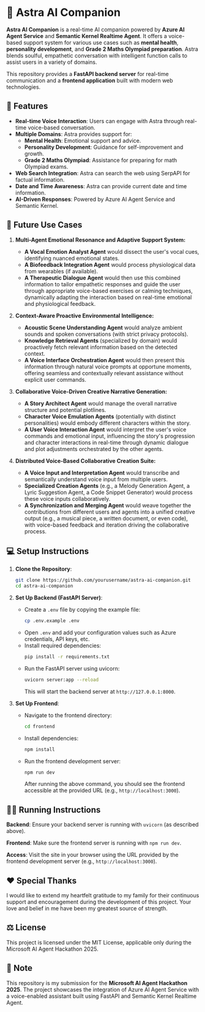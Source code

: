 # 🤖 Astra AI Companion 

**Astra AI Companion** is a real-time AI companion powered by **Azure AI Agent Service** and **Semantic Kernel Realtime Agent**. It offers a voice-based support system for various use cases such as **mental health**, **personality development**, and **Grade 2 Maths Olympiad preparation**. Astra blends soulful, empathetic conversation with intelligent function calls to assist users in a variety of domains.

This repository provides a **FastAPI backend server** for real-time communication and a **frontend application** built with modern web technologies.

## 🚀 Features

- **Real-time Voice Interaction**: Users can engage with Astra through real-time voice-based conversation.
- **Multiple Domains**: Astra provides support for:
  - **Mental Health**: Emotional support and advice.
  - **Personality Development**: Guidance for self-improvement and growth.
  - **Grade 2 Maths Olympiad**: Assistance for preparing for math Olympiad exams.
- **Web Search Integration**: Astra can search the web using SerpAPI for factual information.
- **Date and Time Awareness**: Astra can provide current date and time information.
- **AI-Driven Responses**: Powered by Azure AI Agent Service and Semantic Kernel.

## 🔮 Future Use Cases
1.  **Multi-Agent Emotional Resonance and Adaptive Support System:**
    -   **A Vocal Emotion Analyst Agent** would dissect the user's vocal cues, identifying nuanced emotional states.
    -   **A Biofeedback Integration Agent** would process physiological data from wearables (if available).
    -   **A Therapeutic Dialogue Agent** would then use this combined information to tailor empathetic responses and guide the user through appropriate voice-based exercises or calming techniques, dynamically adapting the interaction based on real-time emotional and physiological feedback.

2.  **Context-Aware Proactive Environmental Intelligence:**
    -   **Acoustic Scene Understanding Agent** would analyze ambient sounds and spoken conversations (with strict privacy protocols).
    -   **Knowledge Retrieval Agents** (specialized by domain) would proactively fetch relevant information based on the detected context.
    -   **A Voice Interface Orchestration Agent** would then present this information through natural voice prompts at opportune moments, offering seamless and contextually relevant assistance without explicit user commands.

3.  **Collaborative Voice-Driven Creative Narrative Generation:**
    -   **A Story Architect Agent** would manage the overall narrative structure and potential plotlines.
    -   **Character Voice Emulation Agents** (potentially with distinct personalities) would embody different characters within the story.
    -   **A User Voice Interaction Agent** would interpret the user's voice commands and emotional input, influencing the story's progression and character interactions in real-time through dynamic dialogue and plot adjustments orchestrated by the other agents.

4.  **Distributed Voice-Based Collaborative Creation Suite:**
    -   **A Voice Input and Interpretation Agent** would transcribe and semantically understand voice input from multiple users.
    -   **Specialized Creation Agents** (e.g., a Melody Generation Agent, a Lyric Suggestion Agent, a Code Snippet Generator) would process these voice inputs collaboratively.
    -   **A Synchronization and Merging Agent** would weave together the contributions from different users and agents into a unified creative output (e.g., a musical piece, a written document, or even code), with voice-based feedback and iteration driving the collaborative process.

## 💻 Setup Instructions

1. **Clone the Repository**:
   ```bash
   git clone https://github.com/yourusername/astra-ai-companion.git
   cd astra-ai-companion
   ```

2. **Set Up Backend (FastAPI Server)**:
   - Create a `.env` file by copying the example file:
     ```bash
     cp .env.example .env
     ```
   - Open `.env` and add your configuration values such as Azure credentials, API keys, etc.
   - Install required dependencies:
     ```bash
     pip install -r requirements.txt
     ```
   - Run the FastAPI server using uvicorn:
     ```bash
     uvicorn server:app --reload
     ```
     This will start the backend server at `http://127.0.0.1:8000`.

3. **Set Up Frontend**:
   - Navigate to the frontend directory:
     ```bash
     cd frontend
     ```
   - Install dependencies:
     ```bash
     npm install
     ```
   - Run the frontend development server:
     ```bash
     npm run dev
     ```
     After running the above command, you should see the frontend accessible at the provided URL (e.g., `http://localhost:3000`).

## 🏃‍♀️ Running Instructions

**Backend**:
Ensure your backend server is running with `uvicorn` (as described above).

**Frontend**:
Make sure the frontend server is running with `npm run dev`.

**Access**:
Visit the site in your browser using the URL provided by the frontend development server (e.g., `http://localhost:3000`).

## ❤️ Special Thanks

I would like to extend my heartfelt gratitude to my family for their continuous support and encouragement during the development of this project. Your love and belief in me have been my greatest source of strength.

## ⚖️ License

This project is licensed under the MIT License, applicable only during the Microsoft AI Agent Hackathon 2025.

## 📒 Note

This repository is my submission for the **Microsoft AI Agent Hackathon 2025**. The project showcases the integration of Azure AI Agent Service with a voice-enabled assistant built using FastAPI and Semantic Kernel Realtime Agent.
